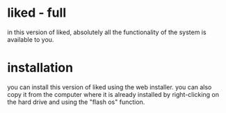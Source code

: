 # liked - full
in this version of liked, absolutely all the functionality of the system is available to you.

# installation
you can install this version of liked using the web installer.
you can also copy it from the computer where it is already installed by right-clicking on the hard drive and using the "flash os" function.